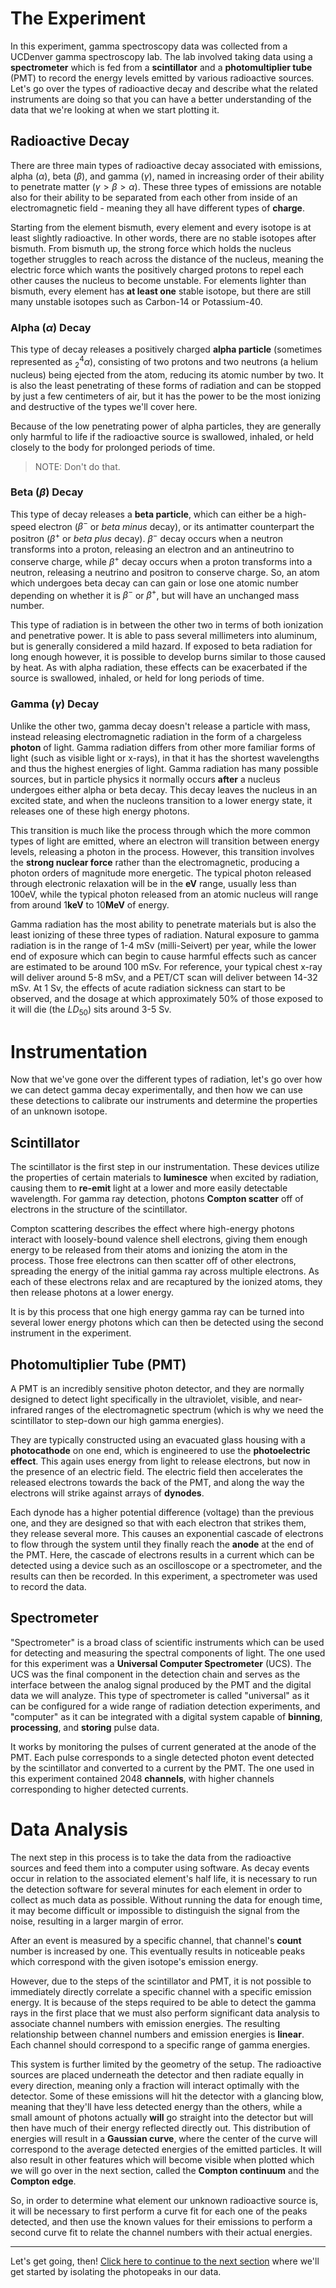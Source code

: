 # The Experiment
In this experiment, gamma spectroscopy data was collected from a UCDenver gamma spectroscopy lab. The lab involved taking data using a **spectrometer** which is fed from a **scintillator** and a **photomultiplier tube** (PMT) to record the energy levels emitted by various radioactive sources. Let's go over the types of radioactive decay and describe what the related instruments are doing so that you can have a better understanding of the data that we're looking at when we start plotting it.
## Radioactive Decay
There are three main types of radioactive decay associated with emissions, alpha ($\alpha$), beta ($\beta$), and gamma ($\gamma$), named in increasing order of their ability to penetrate matter ($\gamma > \beta > \alpha$). These three types of emissions are notable also for their ability to be separated from each other from inside of an electromagnetic field - meaning they all have different types of **charge**. 

Starting from the element bismuth, every element and every isotope is at least slightly radioactive. In other words, there are no stable isotopes after bismuth. From bismuth up, the strong force which holds the nucleus together struggles to reach across the distance of the nucleus, meaning the electric force which wants the positively charged protons to repel each other causes the nucleus to become unstable. For elements lighter than bismuth, every element has **at least one** stable isotope, but there are still many unstable isotopes such as Carbon-14 or Potassium-40.

### Alpha ($\alpha$) Decay

This type of decay releases a positively charged **alpha particle** (sometimes represented as $^4_2\alpha$), consisting of two protons and two neutrons (a helium nucleus) being ejected from the atom, reducing its atomic number by two. It is also the least penetrating of these forms of radiation and can be stopped by just a few centimeters of air, but it has the power to be the most ionizing and destructive of the types we'll cover here. 

Because of the low penetrating power of alpha particles, they are generally only harmful to life if the radioactive source is swallowed, inhaled, or held closely to the body for prolonged periods of time.

>NOTE: Don't do that.

### Beta ($\beta$) Decay

This type of decay releases a **beta particle**, which can either be a high-speed electron ($\beta^-$ or *beta minus* decay), or its antimatter counterpart the positron ($\beta^+$ or *beta plus* decay). $\beta^-$ decay occurs when a neutron transforms into a proton, releasing an electron and an antineutrino to conserve charge, while $\beta^+$ decay occurs when a proton transforms into a neutron, releasing a neutrino and positron to conserve charge. So, an atom which undergoes beta decay can can gain or lose one atomic number depending on whether it is $\beta^-$ or $\beta^+$, but will have an unchanged mass number.

This type of radiation is in between the other two in terms of both ionization and penetrative power. It is able to pass several millimeters into aluminum, but is generally considered a mild hazard. If exposed to beta radiation for long enough however, it is possible to develop burns similar to those caused by heat. As with alpha radiation, these effects can be exacerbated if the source is swallowed, inhaled, or held for long periods of time.

### Gamma ($\gamma$) Decay 

Unlike the other two, gamma decay doesn't release a particle with mass, instead releasing electromagnetic radiation in the form of a chargeless **photon** of light. Gamma radiation differs from other more familiar forms of light (such as visible light or x-rays), in that it has the shortest wavelengths and thus the highest energies of light. Gamma radiation has many possible sources, but in particle physics it normally occurs **after** a nucleus undergoes either alpha or beta decay. This decay leaves the nucleus in an excited state, and when the nucleons transition to a lower energy state, it releases one of these high energy photons.

This transition is much like the process through which the more common types of light are emitted, where an electron will transition between energy levels, releasing a photon in the process. However, this transition involves the **strong nuclear force** rather than the electromagnetic, producing a photon orders of magnitude more energetic. The typical photon released through electronic relaxation will be in the **eV** range, usually less than 100eV, while the typical photon released from an atomic nucleus will range from around 1**keV** to 10**MeV** of energy.

Gamma radiation has the most ability to penetrate materials but is also the least ionizing of these three types of radiation. Natural exposure to gamma radiation is in the range of 1-4 mSv (milli-Seivert) per year, while the lower end of exposure which can begin to cause harmful effects such as cancer are estimated to be around 100 mSv. For reference, your typical chest x-ray will deliver around 5-8 mSv, and a PET/CT scan will deliver between 14-32 mSv. At 1 Sv, the effects of acute radiation sickness can start to be observed, and the dosage at which approximately 50% of those exposed to it will die (the $LD_{50}$) sits around 3-5 Sv. 
# Instrumentation
Now that we've gone over the different types of radiation, let's go over how we can detect gamma decay experimentally, and then how we can use these detections to calibrate our instruments and determine the properties of an unknown isotope.
## Scintillator
The scintillator is the first step in our instrumentation. These devices utilize the properties of certain materials to **luminesce** when excited by radiation, causing them to **re-emit** light at a lower and more easily detectable wavelength. For gamma ray detection, photons **Compton scatter** off of electrons in the structure of the scintillator. 

Compton scattering describes the effect where high-energy photons interact with loosely-bound valence shell electrons, giving them enough energy to be released from their atoms and ionizing the atom in the process. Those free electrons can then scatter off of other electrons, spreading the energy of the initial gamma ray across multiple electrons. As each of these electrons relax and are recaptured by the ionized atoms, they then release photons at a lower energy.

It is by this process that one high energy gamma ray can be turned into several lower energy photons which can then be detected using the second instrument in the experiment.
## Photomultiplier Tube (PMT)
A PMT is an incredibly sensitive photon detector, and they are normally designed to detect light specifically in the ultraviolet, visible, and near-infrared ranges of the electromagnetic spectrum (which is why we need the scintillator to step-down our high gamma energies).

They are typically constructed using an evacuated glass housing with a **photocathode** on one end, which is engineered to use the **photoelectric effect**. This again uses energy from light to release electrons, but now in the presence of an electric field. The electric field then accelerates the released electrons towards the back of the PMT, and along the way the electrons will strike against arrays of **dynodes**.

Each dynode has a higher potential difference (voltage) than the previous one, and they are designed so that with each electron that strikes them, they release several more. This causes an exponential cascade of electrons to flow through the system until they finally reach the **anode** at the end of the PMT. Here, the cascade of electrons results in a current which can be detected using a device such as an oscilloscope or a spectrometer, and the results can then be recorded. In this experiment, a spectrometer was used to record the data.
## Spectrometer
"Spectrometer" is a broad class of scientific instruments which can be used for detecting and measuring the spectral components of light. The one used for this experiment was a **Universal Computer Spectrometer** (UCS). The UCS was the final component in the detection chain and serves as the interface between the analog signal produced by the PMT and the digital data we will analyze. This type of spectrometer is called "universal" as it can be configured for a wide range of radiation detection experiments, and "computer" as it can be integrated with a digital system capable of **binning**, **processing**, and **storing** pulse data. 

It works by monitoring the pulses of current generated at the anode of the PMT. Each pulse corresponds to a single detected photon event detected by the scintillator and converted to a current by the PMT. The one used in this experiment contained 2048 **channels**, with higher channels corresponding to higher detected currents.
# Data Analysis
The next step in this process is to take the data from the radioactive sources and feed them into a computer using software. As decay events occur in relation to the associated element's half life, it is necessary to run the detection software for several minutes for each element in order to collect as much data as possible. Without running the data for enough time, it may become difficult or impossible to distinguish the signal from the noise, resulting in a larger margin of error.

After an event is measured by a specific channel, that channel's **count** number is increased by one. This eventually results in noticeable peaks which correspond with the given isotope's emission energy. 

However, due to the steps of the scintillator and PMT, it is not possible to immediately directly correlate a specific channel with a specific emission energy. It is because of the steps required to be able to detect the gamma rays in the first place that we must also perform significant data analysis to associate channel numbers with emission energies. The resulting relationship between channel numbers and emission energies is **linear**. Each channel should correspond to a specific range of gamma energies.

This system is further limited by the geometry of the setup. The radioactive sources are placed underneath the detector and then radiate equally in every direction, meaning only a fraction will interact optimally with the detector. Some of these emissions will hit the detector with a glancing blow, meaning that they'll have less detected energy than the others, while a small amount of photons actually **will** go straight into the detector but will then have much of their energy reflected directly out. This distribution of energies will result in a **Gaussian curve**, where the center of the curve will correspond to the average detected energies of the emitted particles. It will also result in other features which will become visible when plotted which we will go over in the next section, called the **Compton continuum** and the **Compton edge**.

So, in order to determine what element our unknown radioactive source is, it will be necessary to first perform a curve fit for each one of the peaks detected, and then use the known values for their emissions to perform a second curve fit to relate the channel numbers with their actual energies. 

---

Let's get going, then! [Click here to continue to the next section](03_isolating_peaks.md) where we'll get started by isolating the photopeaks in our data.